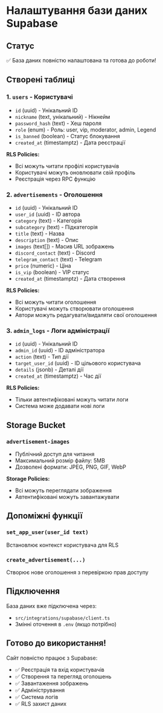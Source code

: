 # Налаштування бази даних Supabase

## Статус
✅ База даних повністю налаштована та готова до роботи!

## Створені таблиці

### 1. `users` - Користувачі
- `id` (uuid) - Унікальний ID
- `nickname` (text, унікальний) - Нікнейм
- `password_hash` (text) - Хеш пароля
- `role` (enum) - Роль: user, vip, moderator, admin, Legend
- `is_banned` (boolean) - Статус блокування
- `created_at` (timestamptz) - Дата реєстрації

**RLS Policies:**
- Всі можуть читати профілі користувачів
- Користувачі можуть оновлювати свій профіль
- Реєстрація через RPC функцію

### 2. `advertisements` - Оголошення
- `id` (uuid) - Унікальний ID
- `user_id` (uuid) - ID автора
- `category` (text) - Категорія
- `subcategory` (text) - Підкатегорія
- `title` (text) - Назва
- `description` (text) - Опис
- `images` (text[]) - Масив URL зображень
- `discord_contact` (text) - Discord
- `telegram_contact` (text) - Telegram
- `price` (numeric) - Ціна
- `is_vip` (boolean) - VIP статус
- `created_at` (timestamptz) - Дата створення

**RLS Policies:**
- Всі можуть читати оголошення
- Користувачі можуть створювати оголошення
- Автори можуть редагувати/видаляти свої оголошення

### 3. `admin_logs` - Логи адміністрації
- `id` (uuid) - Унікальний ID
- `admin_id` (uuid) - ID адміністратора
- `action` (text) - Тип дії
- `target_user_id` (uuid) - ID цільового користувача
- `details` (jsonb) - Деталі дії
- `created_at` (timestamptz) - Час дії

**RLS Policies:**
- Тільки автентифіковані можуть читати логи
- Система може додавати нові логи

## Storage Bucket

### `advertisement-images`
- Публічний доступ для читання
- Максимальний розмір файлу: 5MB
- Дозволені формати: JPEG, PNG, GIF, WebP

**Storage Policies:**
- Всі можуть переглядати зображення
- Автентифіковані можуть завантажувати

## Допоміжні функції

### `set_app_user(user_id text)`
Встановлює контекст користувача для RLS

### `create_advertisement(...)`
Створює нове оголошення з перевіркою прав доступу

## Підключення

База даних вже підключена через:
- `src/integrations/supabase/client.ts`
- Змінні оточення в `.env` (якщо потрібно)

## Готово до використання!

Сайт повністю працює з Supabase:
- ✅ Реєстрація та вхід користувачів
- ✅ Створення та перегляд оголошень
- ✅ Завантаження зображень
- ✅ Адміністрування
- ✅ Система логів
- ✅ RLS захист даних
